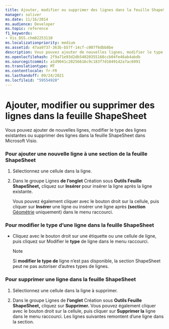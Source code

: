```yaml
---
title: Ajouter, modifier ou supprimer des lignes dans la feuille ShapeSheet
manager: soliver
ms.date: 11/16/2014
ms.audience: Developer
ms.topic: reference
f1_keywords:
- Vis_DSS.chm82253110
ms.localizationpriority: medium
ms.assetid: 47aa9737-363b-b57f-14cf-c007f6dbb8be
description: Vous pouvez ajouter de nouvelles lignes, modifier le type des lignes existantes ou supprimer des lignes dans la feuille ShapeSheet dans Microsoft Visio.
ms.openlocfilehash: 2f9a71e93d2db54020355168ccb04fe46ab4abdb
ms.sourcegitcommit: a1d9041c20256616c9c183f7d1049142a7ac6991
ms.translationtype: MT
ms.contentlocale: fr-FR
ms.lasthandoff: 09/24/2021
ms.locfileid: "59554928"
---
```

# <a name="add-change-or-delete-rows-in-the-shapesheet"></a>Ajouter, modifier ou supprimer des lignes dans la feuille ShapeSheet

Vous pouvez ajouter de nouvelles lignes, modifier le type des lignes existantes ou supprimer des lignes dans la feuille ShapeSheet dans Microsoft Visio.
  
### <a name="to-add-a-new-row-to-a-section-in-the-shapesheet"></a>Pour ajouter une nouvelle ligne à une section de la feuille ShapeSheet

1. Sélectionnez une cellule dans la ligne.
    
2. Dans le groupe Lignes  **de l’onglet** Création sous **Outils Feuille ShapeSheet,** cliquez sur **Insérer** pour insérer la ligne après la ligne existante. 
    
    Vous pouvez également cliquer avec le bouton droit sur la cellule, puis cliquer sur **Insérer** une ligne ou insérer une ligne après **(section** [Géométrie](geometry-section.md) uniquement) dans le menu raccourci. 
    
### <a name="to-change-a-rows-type-in-the-shapesheet"></a>Pour modifier le type d’une ligne dans la feuille ShapeSheet

- Cliquez avec le bouton droit sur une étiquette ou une cellule de ligne, puis cliquez sur Modifier le **type** de ligne dans le menu raccourci. 
    
    > [!NOTE]
    > Si **modifier le type de** ligne n’est pas disponible, la section ShapeSheet peut ne pas autoriser d’autres types de lignes. 
  
### <a name="to-delete-a-row-in-the-shapesheet"></a>Pour supprimer une ligne dans la feuille ShapeSheet

1. Sélectionnez une cellule dans la ligne à supprimer.
    
2. Dans le groupe Lignes  de **l’onglet** Création sous **Outils Feuille ShapeSheet,** cliquez sur **Supprimer.** Vous pouvez également cliquer avec le bouton droit sur la cellule, puis cliquer sur **Supprimer la** ligne dans le menu raccourci. Les lignes suivantes remontent d’une ligne dans la section. 
    

